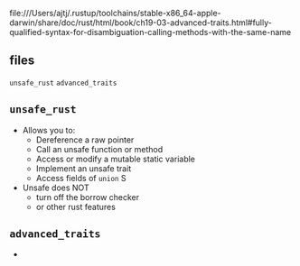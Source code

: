 file:///Users/ajtj/.rustup/toolchains/stable-x86_64-apple-darwin/share/doc/rust/html/book/ch19-03-advanced-traits.html#fully-qualified-syntax-for-disambiguation-calling-methods-with-the-same-name

## files
`unsafe_rust`
`advanced_traits`

## `unsafe_rust`
- Allows you to:
  - Dereference a raw pointer
  - Call an unsafe function or method
  - Access or modify a mutable static variable
  - Implement an unsafe trait
  - Access fields of `union` S
- Unsafe does NOT
  - turn off the borrow checker
  - or other rust features

## `advanced_traits`
- 